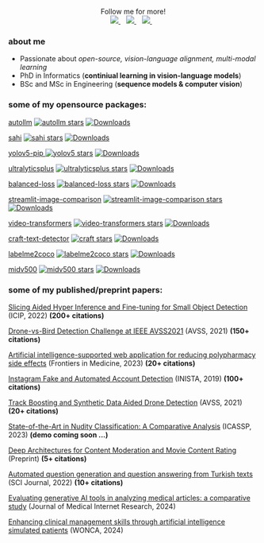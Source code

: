 <p align='center'>
  Follow me for more!
  <br>
  <a href="https://twitter.com/fcakyon">
    <img src="https://img.shields.io/badge/Twitter-1DA1F2?style=for-the-badge&logo=twitter&logoColor=white" />        
  </a>&nbsp;&nbsp;
  
  <a href="https://scholar.google.com/citations?user=RHGyDE0AAAAJ&hl=en">
    <img src="https://img.shields.io/badge/Google%20Scholar-4285F4?style=for-the-badge&logo=google-scholar&logoColor=white" />        
  </a>&nbsp;&nbsp;
  
  <a href="https://fcakyon.medium.com/">
    <img src="https://img.shields.io/badge/Medium-12100E?style=for-the-badge&logo=medium&logoColor=white" />
  </a>&nbsp;&nbsp;
</p>

### about me
- Passionate about *open-source, vision-language alignment, multi-modal learning*
- PhD in Informatics (**continiual learning in vision-language models**)
- BSc and MSc in Engineering (**sequence models & computer vision**)

### some of my opensource packages:

[autollm](https://github.com/safevideo/autollm)
[![autollm stars](https://img.shields.io/github/stars/safevideo/autollm?color=blueviolet)](https://github.com/safevideo/autollm/stargazers/)
[![Downloads](https://pepy.tech/badge/autollm)](https://pepy.tech/project/autollm)

[sahi](https://github.com/obss/sahi)
[![sahi stars](https://img.shields.io/github/stars/obss/sahi?color=blueviolet)](https://github.com/obss/sahi/stargazers/)
[![Downloads](https://pepy.tech/badge/sahi)](https://pepy.tech/project/sahi)

[yolov5-pip ](https://github.com/fcakyon/yolov5-pip)
[![yolov5 stars](https://img.shields.io/github/stars/fcakyon/yolov5-pip?color=blueviolet)](https://github.com/fcakyon/yolov5-pip/stargazers/)
[![Downloads](https://pepy.tech/badge/yolov5)](https://pepy.tech/project/yolov5)

[ultralyticsplus](https://github.com/fcakyon/ultralyticsplus)
[![ultralyticsplus stars](https://img.shields.io/github/stars/fcakyon/ultralyticsplus?color=blueviolet)](https://github.com/fcakyon/ultralyticsplus/stargazers/)
[![Downloads](https://pepy.tech/badge/ultralyticsplus)](https://pepy.tech/project/ultralyticsplus)

[balanced-loss](https://github.com/fcakyon/balanced-loss)
[![balanced-loss stars](https://img.shields.io/github/stars/fcakyon/balanced-loss?color=blueviolet)](https://github.com/fcakyon/balanced-loss/stargazers/)
[![Downloads](https://pepy.tech/badge/balanced-loss)](https://pepy.tech/project/balanced-loss)

[streamlit-image-comparison](https://github.com/fcakyon/streamlit-image-comparison)
[![streamlit-image-comparison stars](https://img.shields.io/github/stars/fcakyon/streamlit-image-comparison?color=blueviolet)](https://github.com/fcakyon/streamlit-image-comparison/stargazers/)
[![Downloads](https://pepy.tech/badge/streamlit-image-comparison)](https://pepy.tech/project/streamlit-image-comparison)

[video-transformers](https://github.com/fcakyon/video-transformers)
[![video-transformers stars](https://img.shields.io/github/stars/fcakyon/video-transformers?color=blueviolet)](https://github.com/fcakyon/video-transformers/stargazers/)
[![Downloads](https://pepy.tech/badge/video-transformers)](https://pepy.tech/project/video-transformers)

[craft-text-detector](https://github.com/fcakyon/craft-text-detector)
[![craft stars](https://img.shields.io/github/stars/fcakyon/craft-text-detector?color=blueviolet)](https://github.com/fcakyon/craft-text-detector/stargazers/) 
[![Downloads](https://pepy.tech/badge/craft-text-detector)](https://pepy.tech/project/craft-text-detector)

[labelme2coco](https://github.com/fcakyon/labelme2coco)
[![labelme2coco stars](https://img.shields.io/github/stars/fcakyon/labelme2coco?color=blueviolet)](https://github.com/fcakyon/labelme2coco/stargazers/)
[![Downloads](https://pepy.tech/badge/labelme2coco)](https://pepy.tech/project/labelme2coco)

[midv500](https://github.com/fcakyon/midv500)
[![midv500 stars](https://img.shields.io/github/stars/fcakyon/midv500?color=blueviolet)](https://github.com/fcakyon/midv500/stargazers/)
[![Downloads](https://pepy.tech/badge/midv500)](https://pepy.tech/project/midv500)

### some of my published/preprint papers:

[Slicing Aided Hyper Inference and Fine-tuning for Small Object Detection](https://ieeexplore.ieee.org/document/9897990) (ICIP, 2022) **(200+ citations)**

[Drone-vs-Bird Detection Challenge at IEEE AVSS2021](https://ieeexplore.ieee.org/abstract/document/9663844) (AVSS, 2021) **(150+ citations)**

[Artificial intelligence-supported web application for reducing polypharmacy side effects](https://www.frontiersin.org/articles/10.3389/fmed.2023.1029198/full) (Frontiers in Medicine, 2023)  **(20+ citations)**

[Instagram Fake and Automated Account Detection](https://ieeexplore.ieee.org/abstract/document/8946437) (INISTA, 2019) **(100+ citations)**

[Track Boosting and Synthetic Data Aided Drone Detection](https://ieeexplore.ieee.org/abstract/document/9663759) (AVSS, 2021) **(20+ citations)**

[State-of-the-Art in Nudity Classification: A Comparative Analysis](https://ieeexplore.ieee.org/document/10193621) (ICASSP, 2023) **(demo coming soon ...)**

[Deep Architectures for Content Moderation and Movie Content Rating](https://arxiv.org/abs/2212.04533) (Preprint) **(5+ citations)**

[Automated question generation and question answering from Turkish texts](https://journals.tubitak.gov.tr/elektrik/vol30/iss5/17/) (SCI Journal, 2022) **(10+ citations)**

[Evaluating generative AI tools in analyzing medical articles: a comparative study](https://medinform.jmir.org/2024/1/e59258) (Journal of Medical Internet Research, 2024)

[Enhancing clinical management skills through artificial intelligence simulated patients](https://myaipatient.com) (WONCA, 2024)


